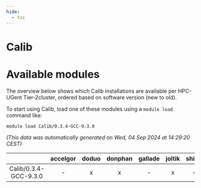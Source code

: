```yaml
---
hide:
  - toc
---
```


Calib
=====

# Available modules


The overview below shows which Calib installations are available per HPC-UGent Tier-2cluster, ordered based on software version (new to old).

To start using Calib, load one of these modules using a `module load` command like:

```shell
module load Calib/0.3.4-GCC-9.3.0
```

*(This data was automatically generated on Wed, 04 Sep 2024 at 14:29:20 CEST)*  

| |accelgor|doduo|donphan|gallade|joltik|shinx|skitty|
| :---: | :---: | :---: | :---: | :---: | :---: | :---: | :---: |
|Calib/0.3.4-GCC-9.3.0|-|x|x|-|x|-|-|
